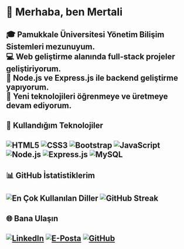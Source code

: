 # 👋 Merhaba, ben Mertali
🎓 Pamukkale Üniversitesi Yönetim Bilişim Sistemleri mezunuyum.  
💻 Web geliştirme alanında full-stack projeler geliştiriyorum.  
🚀 Node.js ve Express.js ile backend geliştirme yapıyorum.  
🌱 Yeni teknolojileri öğrenmeye ve üretmeye devam ediyorum.
---
## 🚀 Kullandığım Teknolojiler
![HTML5](https://img.shields.io/badge/-HTML5-E34F26?logo=html5&logoColor=fff&style=flat-square) ![CSS3](https://img.shields.io/badge/-CSS3-1572B6?logo=css3&logoColor=fff&style=flat-square) ![Bootstrap](https://img.shields.io/badge/-Bootstrap-563D7C?logo=bootstrap&logoColor=fff&style=flat-square) ![JavaScript](https://img.shields.io/badge/-JavaScript-F7DF1E?logo=javascript&logoColor=000&style=flat-square) ![Node.js](https://img.shields.io/badge/-Node.js-339933?logo=node.js&logoColor=fff&style=flat-square) ![Express.js](https://img.shields.io/badge/-Express.js-000000?logo=express&logoColor=fff&style=flat-square) ![MySQL](https://img.shields.io/badge/-MySQL-4479A1?logo=mysql&logoColor=fff&style=flat-square)
---
## 📊 GitHub İstatistiklerim
![En Çok Kullanılan Diller](https://github-readme-stats.vercel.app/api/top-langs/?username=mertalitosun&layout=compact&theme=tokyonight)
![GitHub Streak](https://github-readme-streak-stats.herokuapp.com/?user=mertalitosun&theme=dark&date_format=M%20j%5B%2C%20Y%5D)
---
## 🌐 Bana Ulaşın
[![LinkedIn](https://img.shields.io/badge/-LinkedIn-0A66C2?logo=linkedin&logoColor=white&style=for-the-badge)](https://www.linkedin.com/in/mertalitosun/) [![E-Posta](https://img.shields.io/badge/-E%20Posta-D14836?logo=gmail&logoColor=white&style=for-the-badge)](mailto:mertalitosunwork@gmail.com) [![GitHub](https://img.shields.io/badge/-GitHub-181717?logo=github&logoColor=white&style=for-the-badge)](https://github.com/mertalitosun)
---
